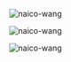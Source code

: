 <p><img align="center" src="https://github-readme-stats.vercel.app/api/top-langs?username=naico-wang&show_icons=true&locale=en&layout=compact" alt="naico-wang" /></p>
<p><img align="center" src="https://github-readme-stats.vercel.app/api?username=naico-wang&show_icons=true&locale=en" alt="naico-wang" /></p>
<p><img align="center" src="https://github-readme-streak-stats.herokuapp.com/?user=naico-wang&" alt="naico-wang" /></p>
